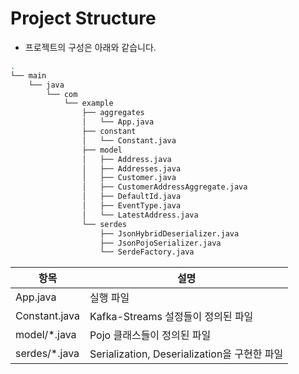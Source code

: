 # Project Structure

- 프로젝트의 구성은 아래와 같습니다.

```bash
.
└── main
    └── java
        └── com
            └── example
                ├── aggregates
                │   └── App.java
                ├── constant
                │   └── Constant.java
                ├── model
                │   ├── Address.java
                │   ├── Addresses.java
                │   ├── Customer.java
                │   ├── CustomerAddressAggregate.java
                │   ├── DefaultId.java
                │   ├── EventType.java
                │   └── LatestAddress.java
                └── serdes
                    ├── JsonHybridDeserializer.java
                    ├── JsonPojoSerializer.java
                    └── SerdeFactory.java
```

| 항목       | 설명   |
|----------|------|
| App.java | 실행 파일 |
| Constant.java | Kafka-Streams 설정들이 정의된 파일  |
| model/*.java | Pojo 클래스들이 정의된 파일 |
| serdes/*.java | Serialization, Deserialization을 구현한 파일 |